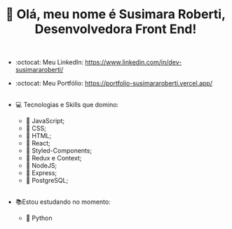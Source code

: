 <h1 align="center">👋 Olá, meu nome é Susimara Roberti, Desenvolvedora Front End! </h1>

<br>

- :octocat: Meu LinkedIn: https://www.linkedin.com/in/dev-susimararoberti/
- :octocat: Meu Portfólio: https://portfolio-susimararoberti.vercel.app/<br><br>
- :computer: Tecnologias e Skills que domino:<br>
  - :open_file_folder: JavaScript;<br>
  - :open_file_folder: CSS;<br>
  - :open_file_folder: HTML;<br>
  - :open_file_folder: React;<br>
  - :open_file_folder: Styled-Components;<br>
  - :open_file_folder: Redux e Context;<br>
  - :open_file_folder: NodeJS;<br>
  - :open_file_folder: Express;<br>
  - :open_file_folder: PostgreSQL;<br><br>


- :books:Estou estudando no momento:<br>
  - :blue_book: Python <br>


